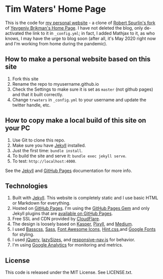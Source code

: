 # Tim Waters' Home Page

This is the code for [my personal website](https://trwaters.github.io) - a clone of [Robert Spurlin's fork](https://github.com/robertspurlin/robertspurlin.github.io) of [Yevgeniy Brikman's Home Page](https://www.ybrikman.com).  I have not deleted the blog, only de-activated the link to it in `_config.yml`; in fact, I added Mathjax to it, as who knows, I may have the urge to blog soon (after all, it's May 2020 right now and I'm working from home during the pandemic). 

## How to make a personal website based on this site

1. Fork this site
1. Rename the repo to myusername.github.io
1. Check the Settings to make sure it is set as `master` (not github pages) and that it built correctly.
1. Change `trwaters` in `_config.yml` to your username and update the twitter handle, etc.

## How to copy make a local build of this site on your PC

1. Use Git to clone this repo.
1. Make sure you have [Jekyll](http://jekyllrb.com/docs/installation/) installed.
1. Just the first time: `bundle install`.
1. To build the site and serve it: `bundle exec jekyll serve`.
1. To test: `http://localhost:4000`.

See the [Jekyll](http://jekyllrb.com/) and [GitHub Pages](https://pages.github.com/)
documentation for more info.

## Technologies

1. Built with [Jekyll](http://jekyllrb.com/). This website is completely static
   and I use basic HTML or Markdown for everything.
1. Hosted on [GitHub Pages](https://pages.github.com/). I'm using the
   [GitHub Pages Gem](https://help.github.com/articles/using-jekyll-with-pages/)
   and only Jekyll plugins that are
   [available on GitHub Pages](https://help.github.com/articles/repository-metadata-on-github-pages/).
1. Free SSL and CDN provided by [CloudFlare](https://www.cloudflare.com/).    
1. The design is loosely based on [Kasper](https://github.com/rosario/kasper),
   [Pixyll](http://pixyll.com/), and [Medium](https://medium.com/).
1. I used [Basscss](http://www.basscss.com/), [Sass](http://sass-lang.com/),
   [Font Awesome Icons](http://fortawesome.github.io/Font-Awesome/icons/),
   [Hint.css](http://kushagragour.in/lab/hint/),and
   [Google Fonts](https://www.google.com/fonts) for styling.
1. I used [jQuery](https://jquery.com/), [lazySizes](http://afarkas.github.io/lazysizes/),
   and [responsive-nav.js](http://responsive-nav.com/) for behavior.
1. I'm using [Google Analytics](http://www.google.com/analytics/) for monitoring and
   metrics.




## License

This code is released under the MIT License. See LICENSE.txt.
